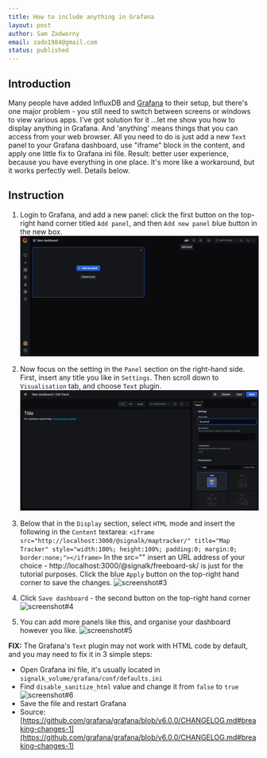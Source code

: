 ```yaml
---
title: How to include anything in Grafana
layout: post
author: Sam Zadworny
email: zado1984@gmail.com
status: published
---
```


## Introduction

Many people have added InfluxDB and [Grafana](https://grafana.com/) to their setup, but there's one major problem - you still need to switch between screens or windows to view various apps. I've got solution for it ...let me show you how to display anything in Grafana. And 'anything' means things that you can access from your web browser. All you need to do is just add a new `Text` panel to your Grafana dashboard, use "iframe" block in the content, and apply one little fix to Grafana ini file. Result: better user experience, because you have everything in one place. It's more like a workaround, but it works perfectly well. Details below.

## Instruction

1. Login to Grafana, and add a new panel: click the first button on the top-right hand corner titled `Add panel`, and then `Add new panel` blue button in the new box.
![screenshot#1](https://github.com/zadworny/signalk.github.io/blob/master/images/display-anything-in-grafana-1.png?raw=true)

2. Now focus on the setting in the `Panel` section on the right-hand side. First, insert any title you like in `Settings`. Then scroll down to `Visualisation` tab, and choose `Text` plugin.
![screenshot#2](https://github.com/zadworny/signalk.github.io/blob/master/images/display-anything-in-grafana-2.png?raw=true)

3. Below that in the `Display` section, select `HTML` mode and insert the following in the `Content` textarea:
```<iframe src="http://localhost:3000/@signalk/maptracker/" title="Map Tracker" style="width:100%; height:100%; padding:0; margin:0; border:none;"></iframe>```
In the src="" insert an URL address of your choice - http://localhost:3000/@signalk/freeboard-sk/ is just for the tutorial purposes. Click the blue `Apply` button on the top-right hand corner to save the changes.
![screenshot#3](https://github.com/zadworny/signalk.github.io/blob/master/images/display-anything-in-grafana-3.png?raw=true)

5. Click `Save dashboard` - the second button on the top-right hand corner
![screenshot#4](https://github.com/zadworny/signalk.github.io/blob/master/images/display-anything-in-grafana-5.png?raw=true)

6. You can add more panels like this, and organise your dashboard however you like.
![screenshot#5](https://github.com/zadworny/signalk.github.io/blob/master/images/display-anything-in-grafana-6.png?raw=true)


**FIX:** The Grafana's `Text` plugin may not work with HTML code by default, and you may need to fix it in 3 simple steps:
- Open Grafana ini file, it's usually located in `signalk_volume/grafana/conf/defaults.ini`
- Find `disable_sanitize_html` value and change it from `false` to `true`
![screenshot#6](https://github.com/zadworny/signalk.github.io/blob/master/images/display-anything-in-grafana-7.png?raw=true)
- Save the file and restart Grafana
- Source: [https://github.com/grafana/grafana/blob/v6.0.0/CHANGELOG.md#breaking-changes-1](https://github.com/grafana/grafana/blob/v6.0.0/CHANGELOG.md#breaking-changes-1)
